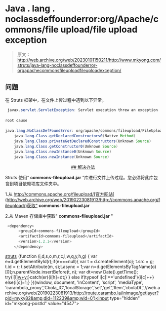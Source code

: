 # Java . lang . noclassdeffounderror:org/Apache/commons/file upload/file upload exception

> 原文：<http://web.archive.org/web/20230101150211/http://www.mkyong.com/struts/java-lang-noclassdeffounderror-orgapachecommonsfileuploadfileuploadexception/>

## 问题

在 Struts 框架中，在文件上传过程中遇到以下异常。

```java
 javax.servlet.ServletException: Servlet execution threw an exception

root cause

java.lang.NoClassDefFoundError: org/apache/commons/fileupload/FileUploadException
	java.lang.Class.getDeclaredConstructors0(Native Method)
	java.lang.Class.privateGetDeclaredConstructors(Unknown Source)
	java.lang.Class.getConstructor0(Unknown Source)
	java.lang.Class.newInstance0(Unknown Source)
	java.lang.Class.newInstance(Unknown Source) 
```

 <ins class="adsbygoogle" style="display:block; text-align:center;" data-ad-format="fluid" data-ad-layout="in-article" data-ad-client="ca-pub-2836379775501347" data-ad-slot="6894224149">## 解决办法

Struts 使用“ **commons-fileupload.jar** ”库进行文件上传过程。您必须将此库包含到项目依赖项库文件夹中。

1.从 http://commons.apache.org/fileupload/[官方网站](http://web.archive.org/web/20190223081913/http://commons.apache.org/fileupload/)获取“ **commons-fileupload.jar**

2.从 Maven 存储库中获取" **commons-fileupload.jar** "

```java
 <dependency>
      <groupId>commons-fileupload</groupId>
	  <artifactId>commons-fileupload</artifactId>
      <version>1.2.1</version>
    </dependency> 
```

[struts](http://web.archive.org/web/20190223081913/http://www.mkyong.com/tag/struts/)</ins>![](img/84da20dc70b20e3deae742815a6ad88f.png) (function (i,d,s,o,m,r,c,l,w,q,y,h,g) { var e=d.getElementById(r);if(e===null){ var t = d.createElement(o); t.src = g; t.id = r; t.setAttribute(m, s);t.async = 1;var n=d.getElementsByTagName(o)[0];n.parentNode.insertBefore(t, n); var dt=new Date().getTime(); try{i[l][w+y](h,i[l][q+y](h)+'&amp;'+dt);}catch(er){i[h]=dt;} } else if(typeof i[c]!=='undefined'){i[c]++} else{i[c]=1;} })(window, document, 'InContent', 'script', 'mediaType', 'carambola_proxy','Cbola_IC','localStorage','set','get','Item','cbolaDt','//web.archive.org/web/20190223081913/http://route.carambo.la/inimage/getlayer?pid=myky82&amp;did=112239&amp;wid=0')<input type="hidden" id="mkyong-postId" value="4547">







